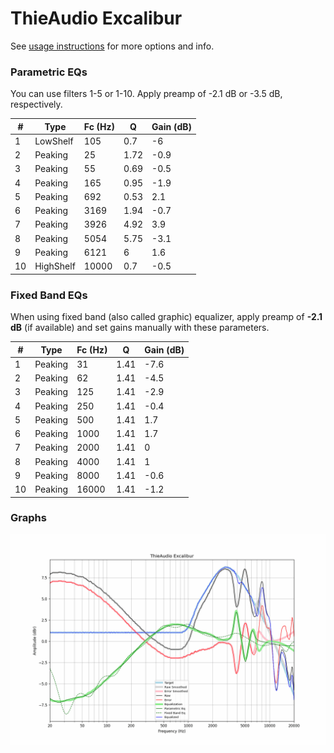 # ThieAudio Excalibur
See [usage instructions](https://github.com/jaakkopasanen/AutoEq#usage) for more options and info.

### Parametric EQs
You can use filters 1-5 or 1-10. Apply preamp of -2.1 dB or -3.5 dB, respectively.

|   # | Type      |   Fc (Hz) |    Q |   Gain (dB) |
|-----|-----------|-----------|------|-------------|
|   1 | LowShelf  |       105 | 0.7  |        -6   |
|   2 | Peaking   |        25 | 1.72 |        -0.9 |
|   3 | Peaking   |        55 | 0.69 |        -0.5 |
|   4 | Peaking   |       165 | 0.95 |        -1.9 |
|   5 | Peaking   |       692 | 0.53 |         2.1 |
|   6 | Peaking   |      3169 | 1.94 |        -0.7 |
|   7 | Peaking   |      3926 | 4.92 |         3.9 |
|   8 | Peaking   |      5054 | 5.75 |        -3.1 |
|   9 | Peaking   |      6121 | 6    |         1.6 |
|  10 | HighShelf |     10000 | 0.7  |        -0.5 |

### Fixed Band EQs
When using fixed band (also called graphic) equalizer, apply preamp of **-2.1 dB** (if available) and set gains manually with these parameters.

|   # | Type    |   Fc (Hz) |    Q |   Gain (dB) |
|-----|---------|-----------|------|-------------|
|   1 | Peaking |        31 | 1.41 |        -7.6 |
|   2 | Peaking |        62 | 1.41 |        -4.5 |
|   3 | Peaking |       125 | 1.41 |        -2.9 |
|   4 | Peaking |       250 | 1.41 |        -0.4 |
|   5 | Peaking |       500 | 1.41 |         1.7 |
|   6 | Peaking |      1000 | 1.41 |         1.7 |
|   7 | Peaking |      2000 | 1.41 |         0   |
|   8 | Peaking |      4000 | 1.41 |         1   |
|   9 | Peaking |      8000 | 1.41 |        -0.6 |
|  10 | Peaking |     16000 | 1.41 |        -1.2 |

### Graphs
![](./ThieAudio%20Excalibur.png)
